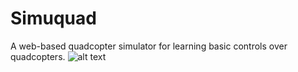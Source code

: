 # Simuquad
A web-based quadcopter simulator for learning basic controls over quadcopters.
![alt text](https://raw.githubusercontent.com/RollieRowland/Simuquad/master/Screenshot.png?token=AMx5n3wpmhjhZknlrtNJX4ExSrQueW1Mks5bptjswA%3D%3D)
